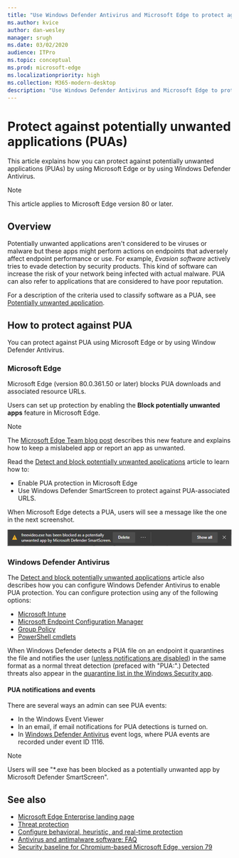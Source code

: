 ```yaml
---
title: "Use Windows Defender Antivirus and Microsoft Edge to protect against potentially unwanted applications"
ms.author: kvice
author: dan-wesley
manager: srugh
ms.date: 03/02/2020
audience: ITPro
ms.topic: conceptual
ms.prod: microsoft-edge
ms.localizationpriority: high
ms.collection: M365-modern-desktop
description: "Use Windows Defender Antivirus and Microsoft Edge to protect against potentially unwanted applications"
---
```


# Protect against potentially unwanted applications (PUAs)

This article explains how you can protect against potentially unwanted applications (PUAs) by using Microsoft Edge or by using Windows Defender Antivirus.

> [!NOTE]
> This article applies to Microsoft Edge version 80 or later.

## Overview

Potentially unwanted applications aren't considered to be viruses or malware but these apps might perform actions on endpoints that adversely affect endpoint performance or use. For example, *Evasion software* actively tries to evade detection by security products. This kind of software can increase the risk of your network being infected with actual malware. PUA can also refer to applications that are considered to have poor reputation.

For a description of the criteria used to classify software as a PUA, see [Potentially unwanted application](https://docs.microsoft.com/windows/security/threat-protection/intelligence/criteria#potentially-unwanted-application-pua).

## How to protect against PUA

You can protect against PUA using Microsoft Edge or by using Window Defender Antivirus.

### Microsoft Edge

Microsoft Edge (version 80.0.361.50 or later) blocks PUA downloads and associated resource URLs.

Users can set up protection by enabling the **Block potentially unwanted apps** feature in Microsoft Edge.

> [!NOTE]
> The [Microsoft Edge Team blog post](https://blogs.windows.com/msedgedev/2020/02/27/protecting-users-potentially-unwanted-apps/) describes this new feature and explains how to keep a mislabeled app or report an app as unwanted.

Read the [Detect and block potentially unwanted applications](https://docs.microsoft.com/windows/security/threat-protection/windows-defender-antivirus/detect-block-potentially-unwanted-apps-windows-defender-antivirus#microsoft-edge) article to learn how to:

- Enable PUA protection in Microsoft Edge
- Use Windows Defender SmartScreen to protect against PUA-associated URLS.

When Microsoft Edge detects a PUA, users will see a message like the one in the next screenshot.

   ![Microsoft Edge PUA warning message](./media/microsoft-edge-potentially-unwanted-apps/security-pua-msg.png)

### Windows Defender Antivirus

The [Detect and block potentially unwanted applications](https://docs.microsoft.com/windows/security/threat-protection/windows-defender-antivirus/detect-block-potentially-unwanted-apps-windows-defender-antivirus#windows-defender-antivirus) article also describes how you can configure Windows Defender Antivirus to enable PUA protection. You can configure protection using any of the following options:

- [Microsoft Intune](https://docs.microsoft.com/windows/security/threat-protection/windows-defender-antivirus/detect-block-potentially-unwanted-apps-windows-defender-antivirus#use-intune-to-configure-pua-protection)
- [Microsoft Endpoint Configuration Manager](https://docs.microsoft.com/windows/security/threat-protection/windows-defender-antivirus/detect-block-potentially-unwanted-apps-windows-defender-antivirus#use-configuration-manager-to-configure-pua-protection)
- [Group Policy](https://docs.microsoft.com/windows/security/threat-protection/windows-defender-antivirus/detect-block-potentially-unwanted-apps-windows-defender-antivirus#use-group-policy-to-configure-pua-protection)
- [PowerShell cmdlets](https://docs.microsoft.com/windows/security/threat-protection/windows-defender-antivirus/detect-block-potentially-unwanted-apps-windows-defender-antivirus#use-powershell-cmdlets-to-configure-pua-protection)

When Windows Defender detects a PUA file on an endpoint it quarantines the file and notifies the user ([unless notifications are disabled](https://docs.microsoft.com/windows/security/threat-protection/windows-defender-antivirus/configure-notifications-windows-defender-antivirus)) in the same format as a normal threat detection (prefaced with "PUA:".) Detected threats also appear in the [quarantine list in the Windows Security app](https://docs.microsoft.com/windows/security/threat-protection/windows-defender-antivirus/windows-defender-security-center-antivirus#detection-history).

#### PUA notifications and events

There are several ways an admin can see PUA events:

- In the Windows Event Viewer
- In an email, if email notifications for PUA detections is turned on.
- In [Windows Defender Antivirus](https://docs.microsoft.com/windows/security/threat-protection/windows-defender-antivirus/troubleshoot-windows-defender-antivirus) event logs, where PUA events are recorded under event ID 1116.

> [!NOTE]
> Users will see "*.exe has been blocked as a potentially unwanted app by Microsoft Defender SmartScreen".

## See also

- [Microsoft Edge Enterprise landing page](https://aka.ms/EdgeEnterprise)
- [Threat protection](https://docs.microsoft.com/windows/security/threat-protection/index)
- [Configure behavioral, heuristic, and real-time protection](https://docs.microsoft.com/windows/security/threat-protection/windows-defender-antivirus/configure-protection-features-windows-defender-antivirus)
- [Antivirus and antimalware software: FAQ](https://support.microsoft.com/help/4466972/windows-10-antivirus-and-antimalware-software-faq)
- [Security baseline for Chromium-based Microsoft Edge, version 79](https://techcommunity.microsoft.com/t5/microsoft-security-baselines/security-baseline-final-for-chromium-based-microsoft-edge/ba-p/1111863)
